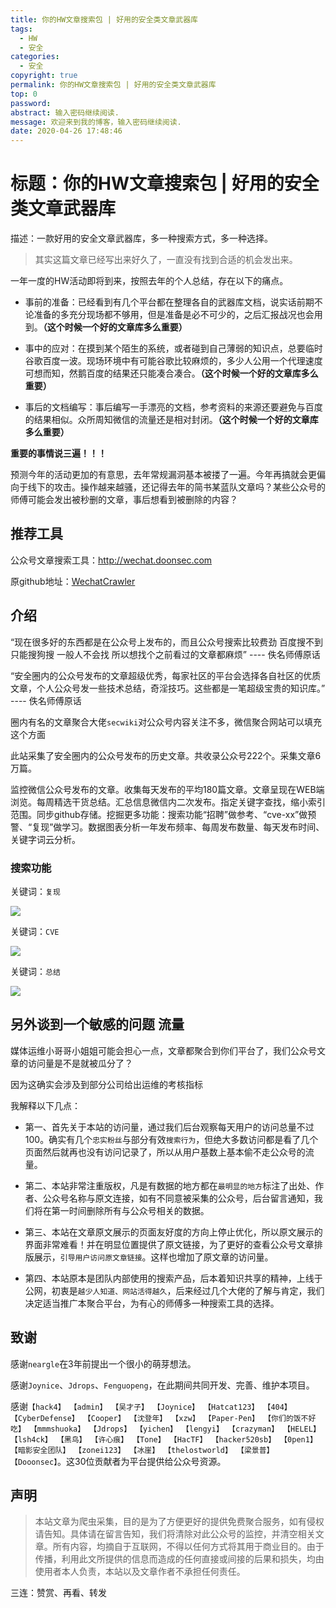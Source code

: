 ```yaml
---
title: 你的HW文章搜索包 | 好用的安全类文章武器库
tags:
  - HW
  - 安全
categories:
  - 安全
copyright: true
permalink: 你的HW文章搜索包 | 好用的安全类文章武器库
top: 0
password: 
abstract: 输入密码继续阅读.
message: 欢迎来到我的博客，输入密码继续阅读.
date: 2020-04-26 17:48:46
---
```




# 标题：你的HW文章搜索包 | 好用的安全类文章武器库

描述：一款好用的安全文章武器库，多一种搜索方式，多一种选择。

>其实这篇文章已经写出来好久了，一直没有找到合适的机会发出来。

一年一度的HW活动即将到来，按照去年的个人总结，存在以下的痛点。

- 事前的准备：已经看到有几个平台都在整理各自的武器库文档，说实话前期不论准备的多充分现场都不够用，但是准备是必不可少的，之后汇报战况也会用到。**（这个时候一个好的文章库多么重要）**

- 事中的应对：在摸到某个陌生的系统，或者碰到自己薄弱的知识点，总要临时谷歌百度一波。现场环境中有可能谷歌比较麻烦的，多少人公用一个代理速度可想而知，然鹅百度的结果还只能凑合凑合。**（这个时候一个好的文章库多么重要）**

- 事后的文档编写：事后编写一手漂亮的文档，参考资料的来源还要避免与百度的结果相似。众所周知微信的流量还是相对封闭。**（这个时候一个好的文章库多么重要）**

**重要的事情说三遍！！！**

预测今年的活动更加的有意思，去年常规漏洞基本被搂了一遍。今年再搞就会更偏向于线下的攻击。操作越来越骚，还记得去年的简书某蓝队文章吗？某些公众号的师傅可能会发出被秒删的文章，事后想看到被删除的内容？

## 推荐工具
公众号文章搜索工具：http://wechat.doonsec.com

原github地址：[WechatCrawler](https://github.com/DropsDevopsOrg/ECommerceCrawlers/tree/master/WechatCrawler)

## 介绍

“现在很多好的东西都是在公众号上发布的，而且公众号搜索比较费劲 百度搜不到  只能搜狗搜  一般人不会找  所以想找个之前看过的文章都麻烦” ---- 佚名师傅原话

“安全圈内的公众号发布的文章超级优秀，每家社区的平台会选择各自社区的优质文章，个人公众号发一些技术总结，奇淫技巧。这些都是一笔超级宝贵的知识库。” ---- 佚名师傅原话

圈内有名的文章聚合大佬`secwiki`对公众号内容关注不多，微信聚合网站可以填充这个方面

此站采集了安全圈内的公众号发布的历史文章。共收录公众号222个。采集文章6万篇。

监控微信公众号发布的文章。收集每天发布的平均180篇文章。文章呈现在WEB端浏览。每周精选干货总结。汇总信息微信内二次发布。指定关键字查找，缩小索引范围。同步github存储。挖掘更多功能：搜索功能“招聘”做参考、“cve-xx”做预警、“复现”做学习。数据图表分析一年发布频率、每周发布数量、每天发布时间、关键字词云分析。

### 搜索功能

关键词：`复现`


![](https://imgkr.cn-bj.ufileos.com/3e0fa698-f51f-4daf-b2dd-f247b9c0e12d.png)



关键词：`CVE`

![](https://imgkr.cn-bj.ufileos.com/beac547f-2647-4dec-8626-e872e554ddf3.png)


关键词：`总结`

![](https://imgkr.cn-bj.ufileos.com/d387ffee-b9a5-4f97-b5fe-92eff3e01aa6.png)


## 另外谈到一个敏感的问题 流量

媒体运维小哥哥小姐姐可能会担心一点，文章都聚合到你们平台了，我们公众号文章的访问量是不是就被瓜分了？

因为这确实会涉及到部分公司给出运维的考核指标

我解释以下几点：

- 第一、首先关于本站的访问量，通过我们后台观察每天用户的访问总量不过100。确实有几个`忠实粉丝`与部分有效`搜索行为`，但绝大多数访问都是看了几个页面然后就再也没有访问记录了，所以从用户基数上基本偷不走公众号的流量。
  
- 第二、本站非常注重版权，凡是有数据的地方都在`最明显的地方`标注了出处、作者、公众号名称与原文连接，如有不同意被采集的公众号，后台留言通知，我们将在第一时间删除所有与公众号相关的数据。
  
- 第三、本站在文章原文展示的页面友好度的方向上停止优化，所以原文展示的界面非常难看！并在明显位置提供了原文链接，为了更好的查看公众号文章排版展示，`引导用户访问原文章链接`。这样也增加了原文章的访问量。
  
- 第四、本站原本是团队内部使用的搜索产品，后本着知识共享的精神，上线于公网，初衷是`越少人知道、网站活得越久`，后来经过几个大佬的了解与肯定，我们决定适当推广本聚合平台，为有心的师傅多一种搜索工具的选择。

## 致谢

感谢`neargle`在3年前提出一个很小的萌芽想法。

感谢`Joynice`、`Jdrops`、`Fenguopeng`，在此期间共同开发、完善、维护本项目。

感谢`【hack4】 【admin】 【吴才子】 【Joynice】 【Hatcat123】 【404】 【CyberDefense】 【Cooper】 【沈登年】 【xzw】 【Paper-Pen】 【你们的饭不好吃】 【mmmshuoka】 【Jdrops】 【yichen】 【lengyi】 【crazyman】 【HELEL】 【lsh4ck】 【黑鸟】 【许心痕】 【Tone】 【HacTF】 【hacker520sb】 【0pen1】 【暗影安全团队】 【zonei123】 【冰崖】 【thelostworld】 【梁景普】 【Dooonsec】`。这30位贡献者为平台提供给公众号资源。

## 声明
>本站文章为爬虫采集，目的是为了方便更好的提供免费聚合服务，如有侵权请告知。具体请在留言告知，我们将清除对此公众号的监控，并清空相关文章。所有内容，均摘自于互联网，不得以任何方式将其用于商业目的。由于传播，利用此文所提供的信息而造成的任何直接或间接的后果和损失，均由使用者本人负责，本站以及文章作者不承担任何责任。

三连：赞赏、再看、转发